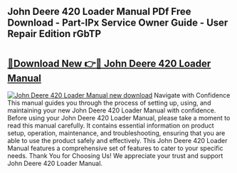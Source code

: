 ## John Deere 420 Loader Manual PDf Free Download - Part-IPx Service Owner Guide - User Repair Edition rGbTP

# <h2><a href="http://bc93943.oget.top/?id=John+Deere+420+Loader+Manual">🔗Download New 👉🔴 John Deere 420 Loader Manual</a></h2>

[![John Deere 420 Loader Manual new download](https://i.imgur.com/5g1atiW.png)](http://bc93943.oget.top/?id=John+Deere+420+Loader+Manual)
Navigate with Confidence This manual guides you through the process of setting up, using, and maintaining your new John Deere 420 Loader Manual with confidence. Before using your John Deere 420 Loader Manual, please take a moment to read this manual carefully. It contains essential information on product setup, operation, maintenance, and troubleshooting, ensuring that you are able to use the product safely and effectively. This John Deere 420 Loader Manual features a comprehensive set of features to cater to your specific needs. Thank You for Choosing Us! We appreciate your trust and support John Deere 420 Loader Manual.

